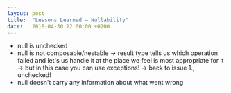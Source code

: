 ```yaml
---
layout: post
title:  "Lessons Learned – Nullability"
date:   2018-04-30 12:00:00 +0200
---
```


- null is unchecked
- null is not composable/nestable -> result type tells us which operation failed
  and let's us handle it at the place we feel is most appropriate for it
  -> but in this case you can use exceptions! -> back to issue 1., unchecked!
- null doesn't carry any information about what went wrong
